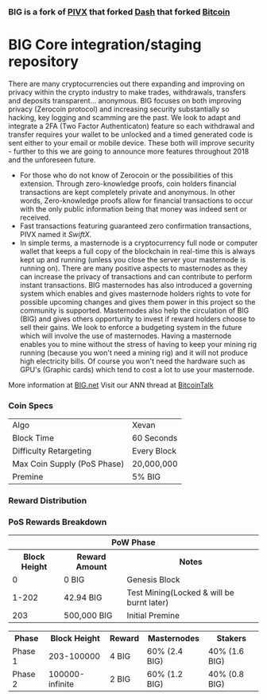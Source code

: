 ### BIG is a fork of [PIVX](https://github.com/PIVX-Project/PIVX) that forked [Dash](https://github.com/dashpay/dash) that forked [Bitcoin](https://github.com/bitcoin/bitcoinp)


# BIG Core integration/staging repository


There are many cryptocurrencies out there expanding and improving on privacy within the crypto industry to make trades, withdrawals, transfers and deposits transparent... anonymous. BIG focuses on both improving privacy (Zerocoin protocol) and increasing security substantially so hacking, key logging and scamming are the past. We look to adapt and integrate a 2FA (Two Factor Authenticaton) feature so each withdrawal and transfer requires your wallet to be unlocked and a timed generated code is sent either to your email or mobile device. These both will improve security - further to this we are going to announce more features throughout 2018 and the unforeseen future.
- For those who do not know of Zerocoin or the possibilities of this extension. Through zero-knowledge proofs, coin holders financial transactions are kept completely private and anonymous. In other words, Zero-knowledge proofs allow for financial transactions to occur with the only public information being that money was indeed sent or received.
- Fast transactions featuring guaranteed zero confirmation transactions, PIVX named it _SwiftX_.
- In simple terms, a masternode is a cryptocurrency full node or computer wallet that keeps a full copy of the blockchain in real-time this is always kept up and running (unless you close the server your masternode is running on). There are many positive aspects to masternodes as they can increase the privacy of transactions and can contribute to perform instant transactions. BIG masternodes has also introduced a governing system which enables and gives masternode holders rights to vote for possible upcoming changes and gives them power in this project so the community is supported. Masternodes also help the circulation of BIG (BIG) and gives others opportunity to invest if reward holders choose to sell their gains. We look to enforce a budgeting system in the future which will involve the use of masternodes. Having a masternode enables you to mine without the stress of having to keep your mining rig running (because you won't need a mining rig) and it will not produce high electricity bills. Of course you won't need the hardware such as GPU's (Graphic cards) which tend to cost a lot to use your masternode.

More information at [BIG.net](http://www.big.net/) Visit our ANN thread at [BitcoinTalk](http://www.bitcointalk.org/index.php)


### Coin Specs
<table>
<tr><td>Algo</td><td>Xevan</td></tr>
<tr><td>Block Time</td><td>60 Seconds</td></tr>
<tr><td>Difficulty Retargeting</td><td>Every Block</td></tr>
<tr><td>Max Coin Supply (PoS Phase)</td><td>20,000,000</td></tr>
<tr><td>Premine</td><td>5% BIG</td></tr>
</table>


### Reward Distribution

<table>
<th colspan=3>PoW Phase</th>
<tr><th>Block Height</th><th>Reward Amount</th><th>Notes</th></tr>
<tr><td>0</td><td>0 BIG</td><td>Genesis Block</td></tr>
<tr><td>1-202</td><td>42.94 BIG</td><td rowspan=1>Test Mining(Locked & will be burnt later)</td></tr>
<tr><td>203</td><td>500,000 BIG</td><td rowspan=1>Initial Premine</td></tr>


### PoS Rewards Breakdown

<table>
<th>Phase</th><th>Block Height</th><th>Reward</th><th>Masternodes</th><th>Stakers</th>
<tr><td>Phase 1</td><td>203-100000</td><td>4 BIG</td><td>60% (2.4 BIG)</td><td>40% (1.6 BIG)</td></tr>
<tr><td>Phase 2</td><td>100000-infinite</td><td>2 BIG</td><td>60% (1.2 BIG)</td><td>40% (0.8 BIG)</td></tr>
</table>
